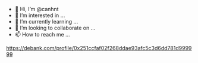 - 👋 Hi, I’m @canhnt
- 👀 I’m interested in ...
- 🌱 I’m currently learning ...
- 💞️ I’m looking to collaborate on ...
- 📫 How to reach me ...

<!---
canhntnear/canhntnear is a ✨ special ✨ repository because its `README.md` (this file) appears on your GitHub profile.
You can click the Preview link to take a look at your changes.
--->
https://debank.com/profile/0x251ccfaf02f268ddae93afc5c3d6dd781d999999
